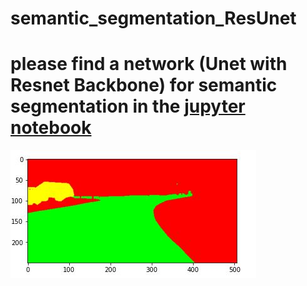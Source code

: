 # semantic_segmentation_ResUnet
# please find a network (Unet with Resnet Backbone) for semantic segmentation in the  [jupyter notebook](https://github.com/justei97/semantic_segmentation_ResUnet/blob/main/SemanticSegmentation%20(Unet%20with%20ResNetEncoder).ipynb)
![Text](https://github.com/justei97/semantic_segmentation_ResUnet/blob/main/city_scapes.JPG) 
